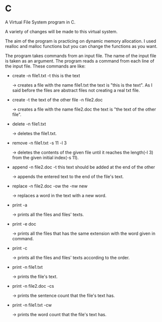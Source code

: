 # C

A Virtual File System program in C. 

A variety of changes will be made to this virtual system.

The aim of the program is practicing on dynamic memory allocation. 
I used realloc and malloc functions but you can change the functions as you want. 

The program takes commands from an input file. The name of the input file is taken as an argument.
The program reads a command from each line of the input file. These commands are like:

  * create -n file1.txt -t this is the text 
  
      -> creates a file with the name file1.txt the text is "this is the text". As I said before the files are abstract files not creating a real txt file.
  
  *  create -t the text of the other file -n file2.doc
  
      -> creates a file with the name file2.doc the text is "the text of the other file".
   
  * delete -n file1.txt
  
      -> deletes the file1.txt.
  
  * remove -n file1.txt -s 11 -l 3
  
      -> deletes the contents of the given file until it reaches the length(-l 3) from the given initial index(-s 11).
  
  * append -n file2.doc -t this text should be added at the end of the other
  
      -> appends the entered text to the end of the file's text.
  
  * replace -n file2.doc -ow the -nw new
  
      -> replaces a word in the text with a new word.
  
  * print -a
  
      -> prints all the files and files' texts.
  
  * print -e doc
  
      -> prints all the files that has the same extension with the word given in command.
  
  * print -c
  
      -> prints all the files and files' texts according to the order.
  
  * print -n file1.txt 
  
      -> prints the file's text.
  
  * print -n file2.doc -cs
  
      -> prints the sentence count that the file's text has.
  
  * print -n file1.txt -cw 
  
      -> prints the word count that the file's text has.
